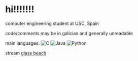 # hi!!!!!!!

computer engineering student at USC, Spain

code/comments may be in galician and generally unreadable

main languages:
![C](https://img.shields.io/badge/-C-00599C?style=flat&logo=c&logoColor=white) ![Java](https://img.shields.io/badge/-Java-orange?style=flat&logo=java&logoColor=white) ![Python](https://img.shields.io/badge/-Python-blue?style=flat&logo=python&logoColor=white) 


stream [glass beach](https://open.spotify.com/track/0s4SBcxkhUzP14eFKrWdEC?si=c1a224cdefcd4ed3)
